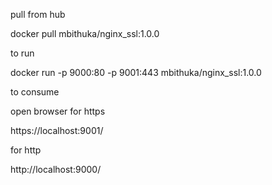 pull from hub


docker pull mbithuka/nginx_ssl:1.0.0


to run


docker run -p 9000:80 -p 9001:443 mbithuka/nginx_ssl:1.0.0


to consume


open browser  for https 


https://localhost:9001/


for http


http://localhost:9000/
